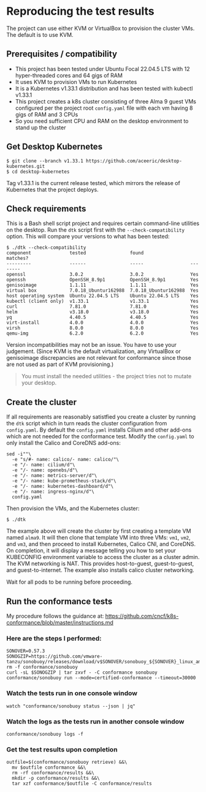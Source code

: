 # Reproducing the test results

The project can use either KVM or VirtualBox to provision the cluster VMs. The default is to use KVM.

## Prerequisites / compatibility

- This project has been tested under Ubuntu Focal 22.04.5 LTS with 12 hyper-threaded cores and 64 gigs of RAM
- It uses KVM to provision VMs to run Kubernetes
- It is a Kubernetes v1.33.1 distribution and has been tested with kubectl v1.33.1
- This project creates a k8s cluster consisting of three Alma 9 guest VMs configured per the project root `config.yaml` file with each vm having 8 gigs of RAM and 3 CPUs
- So you need sufficient CPU and RAM on the desktop environment to stand up the cluster 

## Get Desktop Kubernetes

```shell
$ git clone --branch v1.33.1 https://github.com/aceeric/desktop-kubernetes.git
$ cd desktop-kubernetes
```

Tag v1.33.1 is the current release tested, which mirrors the release of Kubernetes that the project deploys.

## Check requirements

This is a Bash shell script project and requires certain command-line utilities on the desktop. Run the `dtk` script first with the `--check-compatibility` option. This will compare your versions to what has been tested:

```shell
$ ./dtk --check-compatibility
component              tested                found                 matches?
---------              ------                -----                 --------
openssl                3.0.2                 3.0.2                 Yes
openssh                OpenSSH_8.9p1         OpenSSH_8.9p1         Yes
genisoimage            1.1.11                1.1.11                Yes
virtual box            7.0.18_Ubuntur162988  7.0.18_Ubuntur162988  Yes
host operating system  Ubuntu 22.04.5 LTS    Ubuntu 22.04.5 LTS    Yes
kubectl (client only)  v1.33.1               v1.33.1               Yes
curl                   7.81.0                7.81.0                Yes
helm                   v3.18.0               v3.18.0               Yes
yq                     4.40.5                4.40.5                Yes
virt-install           4.0.0                 4.0.0                 Yes
virsh                  8.0.0                 8.0.0                 Yes
qemu-img               6.2.0                 6.2.0                 Yes
```

Version incompatibilities may not be an issue. You have to use your judgement. (Since KVM is the default virtualization, any VirtualBox or genisoimage discrepancies are not relevant for conformance since those are not used as part of KVM provisioning.)

> You must install the needed utilities - the project tries not to mutate your desktop.

## Create the cluster

If all requirements are reasonably satistfied you create a cluster by running the `dtk` script which in turn reads the cluster configuration from `config.yaml`. By default the `config.yaml` installs Cilium and other add-ons which are not needed for the conformance test. Modify the `config.yaml` to only install the Calico and CoreDNS add-ons:

```
sed -i""\
  -e "s/#- name: calico/- name: calico/"\
  -e "/- name: cilium/d"\
  -e "/- name: openebs/d"\
  -e "/- name: metrics-server/d"\
  -e "/- name: kube-prometheus-stack/d"\
  -e "/- name: kubernetes-dashboard/d"\
  -e "/- name: ingress-nginx/d"\
  config.yaml
```

Then provision the VMs, and the Kubernetes cluster:
```shell
$ ./dtk
```

The example above will create the cluster by first creating a template VM named `alma9`. It will then clone that template VM into three VMs: `vm1`, `vm2`, and `vm3`, and then proceed to install Kubernetes, Calico CNI, and CoreDNS. On completion, it will display a message telling you how to set your KUBECONFIG environment variable to access the cluster as a cluster admin. The KVM networking is NAT. This provides host-to-guest, guest-to-guest, and guest-to-internet. The example also installs calico cluster networking.

Wait for all pods to be running before proceeding.

## Run the conformance tests

My procedure follows the guidance at: https://github.com/cncf/k8s-conformance/blob/master/instructions.md

### Here are the steps I performed:

```shell
SONOVER=0.57.3
SONOGZIP=https://github.com/vmware-tanzu/sonobuoy/releases/download/v$SONOVER/sonobuoy_${SONOVER}_linux_amd64.tar.gz
rm -f conformance/sonobuoy
curl -sL $SONOGZIP | tar zxvf - -C conformance sonobuoy
conformance/sonobuoy run --mode=certified-conformance --timeout=30000
```

###  Watch the tests run in one console window
```
watch "conformance/sonobuoy status --json | jq"
```

###  Watch the logs as the tests run in another console window
```
conformance/sonobuoy logs -f
```

###  Get the test results upon completion
```
outfile=$(conformance/sonobuoy retrieve) &&\
  mv $outfile conformance &&\
  rm -rf conformance/results &&\
  mkdir -p conformance/results &&\
  tar xzf conformance/$outfile -C conformance/results
```
